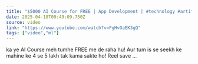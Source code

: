 ```yaml
---
title: "$5000 AI Course for FREE | App Development | #technology #artificialintelligence #education #AI"
date: 2025-04-18T09:49:09.750Z
source: video
link: "https://www.youtube.com/watch?v=FgHvOaEK3gQ"
tags: ["video","ml"]
---
```

ka ye AI Course meh tumhe FREE me de raha hu! Aur tum is se seekh ke mahine ke 4 se 5 lakh tak kama sakte ho! Reel save ...
